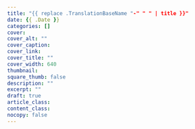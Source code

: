 ```yaml
---
title: "{{ replace .TranslationBaseName "-" " " | title }}"
date: {{ .Date }}
categories: []
cover:
cover_alt: ""
cover_caption:
cover_link:
cover_title: ""
cover_width: 640
thumbnail:
square_thumb: false
description: ""
excerpt: ""
draft: true
article_class:
content_class:
nocopy: false
---
```


